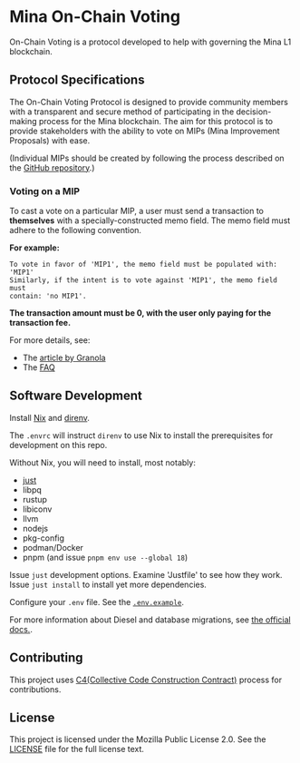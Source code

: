 # Mina On-Chain Voting

On-Chain Voting is a protocol developed to help with governing the Mina L1
blockchain.


## Protocol Specifications

The On-Chain Voting Protocol is designed to provide community members with a
transparent and secure method of participating in the decision-making process
for the Mina blockchain. The aim for this protocol is to provide stakeholders
with the ability to vote on MIPs (Mina Improvement Proposals) with ease.

(Individual MIPs should be created by following the process described on the
[GitHub repository](https://github.com/MinaProtocol/MIPs).)


### Voting on a MIP

To cast a vote on a particular MIP, a user must send a transaction to
**themselves** with a specially-constructed memo field. The memo field must
adhere to the following convention.

**For example:**

```
To vote in favor of 'MIP1', the memo field must be populated with: 'MIP1'
Similarly, if the intent is to vote against 'MIP1', the memo field must
contain: 'no MIP1'.
```

**The transaction amount must be 0, with the user only paying for the
transaction fee.**

For more details, see:

- The [article by Granola](https://granola.team/blog/mina-on-chain-voting-results-instructions/)
- The [FAQ](https://forums.minaprotocol.com/t/on-chain-voting-frequently-asked-questions-faq/5959)


## Software Development

Install [Nix](https://nixos.org/install) and [direnv](https://direnv.net/docs/installation.html).

The `.envrc` will instruct `direnv` to use Nix to install the prerequisites for development on this repo.

Without Nix, you will need to install, most notably:

- [just](https://just.systems/man/en/)
- libpq
- rustup
- libiconv
- llvm
- nodejs
- pkg-config
- podman/Docker
- pnpm (and issue `pnpm env use --global 18`)

Issue `just` development options. Examine 'Justfile' to see how they work.
Issue `just install` to install yet more dependencies.

Configure your `.env` file. See the [`.env.example`](./.env.example).

For more information about Diesel and database migrations, see [the official
docs.](https://crates.io/crates/diesel_cli).


## Contributing

This project uses [C4(Collective Code Construction Contract)](https://rfc.zeromq.org/spec/42/) process for contributions.


## License

This project is licensed under the Mozilla Public License 2.0. See the
[LICENSE](./LICENSE) file for the full license text.
